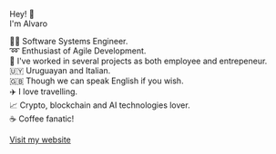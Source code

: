 Hey! 👋
<br>
I'm Alvaro

👨‍💻 Software Systems Engineer. <br>
➿ Enthusiast of Agile Development. <br>
🧩 I've worked in several projects as both employee and entrepeneur. <br>
🇺🇾 Uruguayan and Italian. <br>
🇬🇧 Though we can speak English if you wish. <br>
✈️ I love travelling. <br>
📈 Crypto, blockchain and AI technologies lover. <br>
☕ Coffee fanatic! <br>

[Visit my website](https://alvaroscelza.github.io/)
